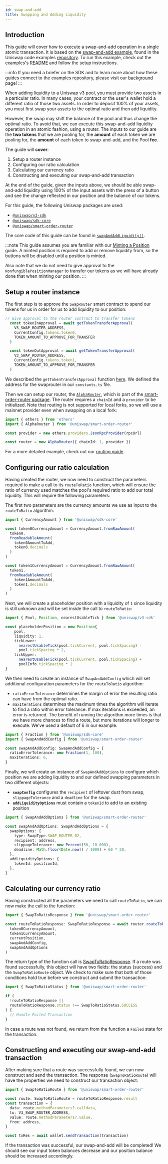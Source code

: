 ```yaml
---
id: swap-and-add
title: Swapping and Adding Liquidity
---
```


## Introduction

This guide will cover how to execute a swap-and-add operation in a single atomic transaction. It is based on the [swap-and-add example](https://github.com/Uniswap/examples/tree/main/v3-sdk/swap-and-add-liquidity), found in the Uniswap code examples [repository](https://github.com/Uniswap/examples). To run this example, check out the examples's [README](https://github.com/Uniswap/examples/tree/main/v3-sdk/swap-and-add-liquidity) and follow the setup instructions.

:::info
If you need a briefer on the SDK and to learn more about how these guides connect to the examples repository, please visit our [background](../01-background.md) page!
:::

When adding liquidity to a Uniswap v3 pool, you must provide two assets in a particular ratio. In many cases, your contract or the user's wallet hold a different ratio of those two assets. In order to deposit 100% of your assets, you must first swap your assets to the optimal ratio and then add liquidity.

However, the swap may shift the balance of the pool and thus change the optimal ratio. To avoid that, we can execute this swap-and-add liquidity operation in an atomic fashion, using a router. The inputs to our guide are the **two tokens** that we are pooling for, the **amount** of each token we are pooling for, the **amount** of each token to swap-and-add, and the Pool **fee**.

The guide will **cover**:

1. Setup a router instance
2. Configuring our ratio calculation
3. Calculating our currency ratio
4. Constructing and executing our swap-and-add transaction

At the end of the guide, given the inputs above, we should be able swap-and-add liquidity using 100% of the input assets with the press of a button and see the change reflected in our position and the balance of our tokens.

For this guide, the following Uniswap packages are used:

- [`@uniswap/v3-sdk`](https://www.npmjs.com/package/@uniswap/v3-sdk)
- [`@uniswap/sdk-core`](https://www.npmjs.com/package/@uniswap/sdk-core)
- [`@uniswap/smart-order-router`](https://www.npmjs.com/package/@uniswap/smart-order-router)

The core code of this guide can be found in [`swapAndAddLiquidity()`](https://github.com/Uniswap/examples/blob/main/v3-sdk/swap-and-add-liquidity/src/libs/liquidity.ts#L48).

:::note
This guide assumes you are familiar with our [Minting a Position](./01-minting-position.md) guide. A minted position is required to add or remove liquidity from, so the buttons will be disabled until a position is minted.

Also note that we do not need to give approval to the `NonfungiblePositionManager` to transfer our tokens as we will have already done that when minting our position.
:::

## Setup a router instance

The first step is to approve the `SwapRouter` smart contract to spend our tokens for us in order for us to add liquidity to our position:

```typescript
// Give approval to the router contract to transfer tokens
  const tokenInApproval = await getTokenTransferApproval(
    V3_SWAP_ROUTER_ADDRESS,
    CurrentConfig.tokens.token0,
    TOKEN_AMOUNT_TO_APPROVE_FOR_TRANSFER
  )

  const tokenOutApproval = await getTokenTransferApproval(
    V3_SWAP_ROUTER_ADDRESS,
    CurrentConfig.tokens.token1,
    TOKEN_AMOUNT_TO_APPROVE_FOR_TRANSFER
  )
```

We described the `getTokenTransferApproval` function [here](./02-minting-position.md#giving-approval-to-transfer-our-tokens).
We defined the address for the swaprouter in our `constants.ts` file.

Then we can setup our router, the [`AlphaRouter`](https://github.com/Uniswap/smart-order-router/blob/97c1bb7cb64b22ebf3509acda8de60c0445cf250/src/routers/alpha-router/alpha-router.ts#L333), which is part of the [smart-order-router package](https://www.npmjs.com/package/@uniswap/smart-order-router). The router requires a `chainId` and a `provider` to be initialized. Note that routing is not supported for local forks, so we will use a mainnet provider even when swapping on a local fork:

```typescript
import { ethers } from 'ethers'
import { AlphaRouter } from '@uniswap/smart-order-router'

const provider = new ethers.providers.JsonRpcProvider(rpcUrl)

const router = new AlphaRouter({ chainId: 1, provider })
```

For a more detailed example, check out our [routing guide](../trading/03-routing.md).

## Configuring our ratio calculation

Having created the router, we now need to construct the parameters required to make a call to its `routeToRatio` function, which will ensure the ratio of currency used matches the pool's required ratio to add our total liquidity. This will require the following parameters:

The first two parameters are the currency amounts we use as input to the `routeToRatio` algorithm:

```typescript
import { CurrencyAmount } from '@uniswap/sdk-core'

const token0CurrencyAmount = CurrencyAmount.fromRawAmount(
  token0,
  fromReadableAmount(
    token0AmountToAdd,
    token0.decimals
  )
)

const token1CurrencyAmount = CurrencyAmount.fromRawAmount(
  token1,
  fromReadableAmount(
    token1AmountToAdd,
    token1.decimals
  )
)
```

Next, we will create a placeholder position with a liquidity of `1` since liquidity is still unknown and will be set inside the call to `routeToRatio`:

```typescript
import { Pool, Position, nearestUsableTick } from '@uniswap/v3-sdk'

const placeholderPosition = new Position{
    pool,
    liquidity: 1,
    tickLower:
      nearestUsableTick(pool.tickCurrent, pool.tickSpacing) -
      pool.tickSpacing * 2,
    tickUpper:
      nearestUsableTick(pool.tickCurrent, pool.tickSpacing) +
      poolInfo.tickSpacing * 2
}
```

We then need to create an instance of `SwapAndAddConfig` which will set additional configuration parameters for the `routeToRatio` algorithm:

- `ratioErrorTolerance` determines the margin of error the resulting ratio can have from the optimal ratio.
- `maxIterations` determines the maximum times the algorithm will iterate to find a ratio within error tolerance. If max iterations is exceeded, an error is returned. The benefit of running the algorithm more times is that we have more chances to find a route, but more iterations will longer to execute. We've used a default of 6 in our example.

```typescript
import { Fraction } from '@uniswap/sdk-core'
import { SwapAndAddConfig } from '@uniswap/smart-order-router'

const swapAndAddConfig: SwapAndAddConfig = {
  ratioErrorTolerance: new Fraction(1, 100),
  maxIterations: 6,
}
```

Finally, we will create an instance of `SwapAndAddOptions` to configure which position we are adding liquidity to and our defined swapping parameters in two different objects:

- **`swapConfig`** configures the `recipient` of leftover dust from swap, `slippageTolerance` and a `deadline` for the swap.
- **`addLiquidityOptions`** must contain a `tokenId` to add to an existing position

```typescript
import { SwapAndAddOptions } from '@uniswap/smart-order-router'

const swapAndAddOptions: SwapAndAddOptions = {
  swapOptions: {
    type: SwapType.SWAP_ROUTER_02,
    recipient: address,
    slippageTolerance: new Percent(50, 10_000),
    deadline: Math.floor(Date.now() / 1000) + 60 * 20,
  },
  addLiquidityOptions: {
    tokenId: positionId,
  },
}
```

## Calculating our currency ratio

Having constructed all the parameters we need to call `routeToRatio`, we can now make the call to the function:

```typescript
import { SwapToRatioResponse } from '@uniswap/smart-order-router'

const routeToRatioResponse: SwapToRatioResponse = await router.routeToRatio(
  token0CurrencyAmount,
  token1CurrencyAmount,
  currentPosition,
  swapAndAddConfig,
  swapAndAddOptions
)
```

The return type of the function call is [SwapToRatioResponse](https://github.com/Uniswap/smart-order-router/blob/97c1bb7cb64b22ebf3509acda8de60c0445cf250/src/routers/router.ts#L121). If a route was found successfully, this object will have two fields: the status (success) and the `SwapToRatioRoute` object. We check to make sure that both of those conditions hold true before we construct and submit the transaction:

```typescript
import { SwapToRatioStatus } from '@uniswap/smart-order-router'

if (
  !routeToRatioResponse ||
  routeToRatioResponse.status !== SwapToRatioStatus.SUCCESS
) {
  // Handle Failed Transaction
}
```

In case a route was not found, we return from the function a `Failed` state for the transaction.

## Constructing and executing our swap-and-add transaction

After making sure that a route was successfully found, we can now construct and send the transaction. The response (`SwapToRatioRoute`) will have the properties we need to construct our transaction object:

```typescript
import { SwapToRatioRoute } from '@uniswap/smart-order-router'

const route: SwapToRatioRoute = routeToRatioResponse.result
const transaction = {
  data: route.methodParameters?.calldata,
  to: V3_SWAP_ROUTER_ADDRESS,
  value: route.methodParameters?.value,
  from: address,
}

const txRes = await wallet.sendTransaction(transaction)
```

If the transaction was successful, our swap-and-add will be completed! We should see our input token balances decrease and our position balance should be increased accordingly.
